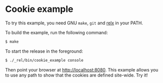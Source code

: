 Cookie example
==============

To try this example, you need GNU `make`, `git` and
[relx](https://github.com/erlware/relx) in your PATH.

To build the example, run the following command:

``` bash
$ make
```

To start the release in the foreground:

``` bash
$ ./_rel/bin/cookie_example console
```

Then point your browser at [http://localhost:8080](http://localhost:8080).
This example allows you to use any path to show that the cookies
are defined site-wide. Try it!

